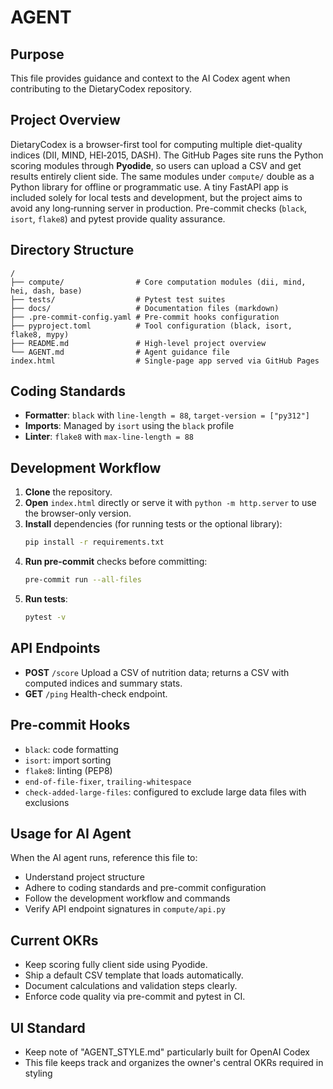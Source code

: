 # AGENT

## Purpose
This file provides guidance and context to the AI Codex agent when contributing to the DietaryCodex repository.

## Project Overview
DietaryCodex is a browser-first tool for computing multiple diet-quality indices
(DII, MIND, HEI‑2015, DASH). The GitHub Pages site runs the Python scoring
modules through **Pyodide**, so users can upload a CSV and get results entirely
client side. The same modules under `compute/` double as a Python library for
offline or programmatic use. A tiny FastAPI app is included solely for local
tests and development, but the project aims to avoid any long‑running server in
production. Pre-commit checks (`black`, `isort`, `flake8`) and pytest provide
quality assurance.

## Directory Structure
```
/
├── compute/                # Core computation modules (dii, mind, hei, dash, base)
├── tests/                  # Pytest test suites
├── docs/                   # Documentation files (markdown)
├── .pre-commit-config.yaml # Pre-commit hooks configuration
├── pyproject.toml          # Tool configuration (black, isort, flake8, mypy)
├── README.md               # High-level project overview
└── AGENT.md                # Agent guidance file
index.html                  # Single-page app served via GitHub Pages
```

## Coding Standards
- **Formatter**: `black` with `line-length = 88`, `target-version = ["py312"]`
- **Imports**: Managed by `isort` using the `black` profile
- **Linter**: `flake8` with `max-line-length = 88`

## Development Workflow
1. **Clone** the repository.
2. **Open** `index.html` directly or serve it with `python -m http.server` to
   use the browser-only version.
3. **Install** dependencies (for running tests or the optional library):
   ```bash
   pip install -r requirements.txt
   ```
4. **Run pre-commit** checks before committing:
   ```bash
   pre-commit run --all-files
   ```
5. **Run tests**:
   ```bash
   pytest -v
   ```

## API Endpoints
- **POST** `/score`
  Upload a CSV of nutrition data; returns a CSV with computed indices and summary stats.
- **GET** `/ping`
  Health-check endpoint.

## Pre-commit Hooks
- `black`: code formatting
- `isort`: import sorting
- `flake8`: linting (PEP8)
- `end-of-file-fixer`, `trailing-whitespace`
- `check-added-large-files`: configured to exclude large data files with exclusions

## Usage for AI Agent
When the AI agent runs, reference this file to:
- Understand project structure
- Adhere to coding standards and pre-commit configuration
- Follow the development workflow and commands
- Verify API endpoint signatures in `compute/api.py`

## Current OKRs
- Keep scoring fully client side using Pyodide.
- Ship a default CSV template that loads automatically.
- Document calculations and validation steps clearly.
- Enforce code quality via pre-commit and pytest in CI.
  
## UI Standard
- Keep note of "AGENT_STYLE.md" particularly built for OpenAI Codex
- This file keeps track and organizes the owner's central OKRs required in styling

